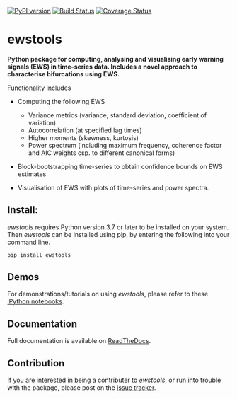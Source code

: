 [![PyPI version](https://badge.fury.io/py/ewstools.svg)](https://badge.fury.io/py/ewstools)
[![Build Status](https://travis-ci.com/ThomasMBury/ewstools.svg?branch=master)](https://travis-ci.com/ThomasMBury/ewstools)
[![Coverage Status](https://coveralls.io/repos/github/ThomasMBury/ewstools/badge.svg?branch=master&service=github)](https://coveralls.io/github/ThomasMBury/ewstools?branch=master&service=github)

# ewstools
**Python package for computing, analysing and visualising early warning signals (EWS)
in time-series data. Includes a novel approach to characterise bifurcations using EWS.**

Functionality includes

  - Computing the following EWS
    - Variance metrics (variance, standard deviation, coefficient of variation)
    - Autocorrelation (at specified lag times)
    - Higher moments (skewness, kurtosis)
    - Power spectrum (including maximum frequency, coherence factor and AIC weights csp. to different canonical forms)

  - Block-bootstrapping time-series to obtain confidence bounds on EWS estimates
  
  - Visualisation of EWS with plots of time-series and power spectra.
  
  
## Install:

*ewstools* requires Python version 3.7 or later to be installed on your system. Then *ewstools* can be installed using pip, by entering the following into your command line.
```python
pip install ewstools
```

## Demos

For demonstrations/tutorials on using *ewstools*, please refer to these [iPython notebooks](examples/).

## Documentation

Full documentation is available on [ReadTheDocs](https://ewstools.readthedocs.io/en/latest/).

## Contribution

If you are interested in being a contributer to *ewstools*, or run into trouble with the package, please post on the [issue tracker](https://github.com/ThomasMBury/ewstools/issues).

